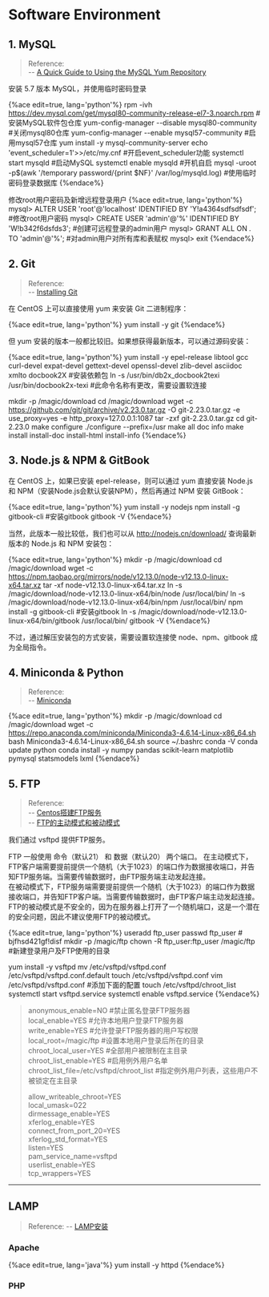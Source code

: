 <!-- toc -->

# Software Environment

## 1. MySQL

> Reference:    
> -- [A Quick Guide to Using the MySQL Yum Repository](https://dev.mysql.com/doc/mysql-yum-repo-quick-guide/en/)

安装 5.7 版本 MySQL，并使用临时密码登录

{%ace edit=true, lang='python'%}
rpm -ivh https://dev.mysql.com/get/mysql80-community-release-el7-3.noarch.rpm #安装MySQL软件包仓库
yum-config-manager --disable mysql80-community #关闭mysql80仓库
yum-config-manager --enable mysql57-community #启用mysql57仓库
yum install -y mysql-community-server
echo 'event_scheduler=1'>>/etc/my.cnf #开启event_scheduler功能
systemctl start mysqld #启动MySQL
systemctl enable mysqld #开机自启
mysql -uroot -p$(awk '/temporary password/{print $NF}' /var/log/mysqld.log) #使用临时密码登录数据库
{%endace%}

修改root用户密码及新增远程登录用户
{%ace edit=true, lang='python'%}
mysql> ALTER USER 'root'@'localhost' IDENTIFIED BY 'Y!a4364sdfsdfsdf'; #修改root用户密码
mysql> CREATE USER 'admin'@'%' IDENTIFIED BY 'W!b342f6dsfds3'; #创建可远程登录的admin用户
mysql> GRANT ALL ON *.* TO 'admin'@'%'; #对admin用户对所有库和表赋权
mysql> exit
{%endace%}

## 2. Git

> Reference:    
> -- [Installing Git](https://git-scm.com/book/zh/v2/%E8%B5%B7%E6%AD%A5-%E5%AE%89%E8%A3%85-Git)

在 CentOS 上可以直接使用 yum 来安装 Git 二进制程序：

{%ace edit=true, lang='python'%}
yum install -y git
{%endace%}

但 yum 安装的版本一般都比较旧。如果想获得最新版本，可以通过源码安装：

{%ace edit=true, lang='python'%}
yum install -y epel-release libtool gcc curl-devel expat-devel gettext-devel openssl-devel zlib-devel asciidoc xmlto docbook2X #安装依赖包
ln -s /usr/bin/db2x_docbook2texi /usr/bin/docbook2x-texi #此命令名称有更改，需要设置软连接

mkdir -p /magic/download
cd /magic/download
wget -c https://github.com/git/git/archive/v2.23.0.tar.gz -O git-2.23.0.tar.gz -e use_proxy=yes -e http_proxy=127.0.0.1:1087
tar -zxf git-2.23.0.tar.gz
cd git-2.23.0
make configure
./configure --prefix=/usr
make all doc info
make install install-doc install-html install-info
{%endace%}

## 3. Node.js & NPM & GitBook

在 CentOS 上，如果已安装 epel-release，则可以通过 yum 直接安装 Node.js 和 NPM（安装Node.js会默认安装NPM），然后再通过 NPM 安装 GitBook：

{%ace edit=true, lang='python'%}
yum install -y nodejs
npm install -g gitbook-cli #安装gitbook
gitbook -V
{%endace%}

当然，此版本一般比较低，我们也可以从 http://nodejs.cn/download/ 查询最新版本的 Node.js 和 NPM 安装包：

{%ace edit=true, lang='python'%}
mkdir -p /magic/download
cd /magic/download
wget -c https://npm.taobao.org/mirrors/node/v12.13.0/node-v12.13.0-linux-x64.tar.xz
tar -xf node-v12.13.0-linux-x64.tar.xz
ln -s /magic/download/node-v12.13.0-linux-x64/bin/node /usr/local/bin/
ln -s /magic/download/node-v12.13.0-linux-x64/bin/npm /usr/local/bin/
npm install -g gitbook-cli #安装gitbook
ln -s /magic/download/node-v12.13.0-linux-x64/bin/gitbook /usr/local/bin/
gitbook -V
{%endace%}

不过，通过解压安装包的方式安装，需要设置软连接使 node、npm、gitbook 成为全局指令。

## 4. Miniconda & Python

> Reference:    
> -- [Miniconda](https://docs.conda.io/en/latest/miniconda.html)

{%ace edit=true, lang='python'%}
mkdir -p /magic/download
cd /magic/download
wget -c https://repo.anaconda.com/miniconda/Miniconda3-4.6.14-Linux-x86_64.sh
bash Miniconda3-4.6.14-Linux-x86_64.sh
source ~/.bashrc
conda -V
conda update python
conda install -y numpy pandas scikit-learn matplotlib pymysql statsmodels lxml
{%endace%}

## 5. FTP

> Reference:    
> -- [Centos搭建FTP服务](https://cloud.baidu.com/doc/BCC/s/ljxlpwkwv/)    
> -- [FTP的主动模式和被动模式](https://cn.bluehost.com/blog/zsk/hosting/6459.html)    

我们通过 vsftpd 提供FTP服务。

FTP 一般使用 命令（默认21） 和 数据（默认20） 两个端口。
在主动模式下，FTP客户端需要提前提供一个随机（大于1023）的端口作为数据接收端口，并告知FTP服务端。当需要传输数据时，由FTP服务端主动发起连接。  
在被动模式下，FTP服务端需要提前提供一个随机（大于1023）的端口作为数据接收端口，并告知FTP客户端。当需要传输数据时，由FTP客户端主动发起连接。  
FTP的被动模式是不安全的，因为在服务器上打开了一个随机端口，这是一个潜在的安全问题，因此不建议使用FTP的被动模式。

{%ace edit=true, lang='python'%}
useradd ftp_user
passwd ftp_user # bjfhsd421gf!disf
mkdir -p /magic/ftp
chown -R ftp_user:ftp_user /magic/ftp #新建登录用户及FTP使用的目录

yum install -y vsftpd
mv /etc/vsftpd/vsftpd.conf /etc/vsftpd/vsftpd.conf.default
touch /etc/vsftpd/vsftpd.conf
vim /etc/vsftpd/vsftpd.conf #添加下面的配置
touch /etc/vsftpd/chroot_list
systemctl start vsftpd.service
systemctl enable vsftpd.service
{%endace%}

> anonymous_enable=NO #禁止匿名登录FTP服务器        
> local_enable=YES #允许本地用户登录FTP服务器    
> write_enable=YES #允许登录FTP服务器的用户写权限    
> local_root=/magic/ftp #设置本地用户登录后所在的目录    
> chroot_local_user=YES #全部用户被限制在主目录    
> chroot_list_enable=YES #启用例外用户名单    
> chroot_list_file=/etc/vsftpd/chroot_list #指定例外用户列表，这些用户不被锁定在主目录    
>
> allow_writeable_chroot=YES    
> local_umask=022    
> dirmessage_enable=YES    
> xferlog_enable=YES    
> connect_from_port_20=YES    
> xferlog_std_format=YES    
> listen=YES    
> pam_service_name=vsftpd    
> userlist_enable=YES    
> tcp_wrappers=YES    



---

## LAMP

> Reference:
> -- [LAMP安装](https://linux.cn/article-1567-1.html)

### Apache

{%ace edit=true, lang='java'%}
yum install -y httpd
{%endace%}



### PHP



